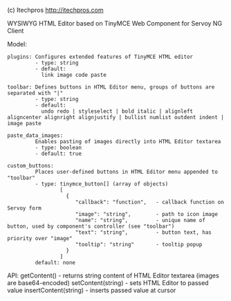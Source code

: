 (c) Itechpros
http://itechpros.com

WYSIWYG HTML Editor based on TinyMCE
Web Component for Servoy NG Client

Model:

    plugins: Configures extended features of TinyMCE HTML editor
             - type: string
             - default:
               link image code paste

    toolbar: Defines buttons in HTML Editor menu, groups of buttons are separated with "|" 
             - type: string
             - default:
               undo redo | styleselect | bold italic | alignleft aligncenter alignright alignjustify | bullist numlist outdent indent | image paste

    paste_data_images:
             Enables pasting of images directly into HTML Editor textarea
             - type: boolean
             - default: true

    custom_buttons:
             Places user-defined buttons in HTML Editor menu appended to "toolbar"
             - type: tinymce_button[] (array of objects)
                     [
                       {
                          "callback": "function",   - callback function on Servoy form
                          "image": "string",        - path to icon image
                          "name": "string",         - unique name of button, used by component's controller (see "toolbar")
                          "text": "string",         - button text, has priority over "image"
                          "tooltip": "string"       - tooltip popup
                       }
                     ]
             default: none


  API:
    getContent()          - returns string content of HTML Editor textarea (images are base64-encoded)
    setContent(string)    - sets HTML Editor to passed value
    insertContent(string) - inserts passed value at cursor
